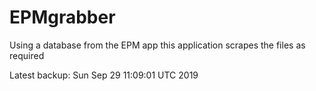 # EPMgrabber
Using a database from the EPM app this application scrapes the files as required


Latest backup: Sun Sep 29 11:09:01 UTC 2019
